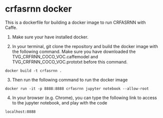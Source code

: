 # crfasrnn docker


This is a dockerfile for building a docker image to run CRFASRNN with Caffe.


1. Make sure your have installed docker.

2. In your terminal, git clone the repository and build the docker image with the following command. Make sure you have downloaded the TVG_CRFRNN_COCO_VOC.caffemodel and TVG_CRFRNN_COCO_VOC.prototxt before this command.
```
docker build -t crfasrnn .
```

3. Then run the following command to run the docker image

```
docker run -it -p 8888:8888 crfasrnn jupyter notebook --allow-root
```

4. In your browser (e.g. Chrome), you can type the following link to access to the jupyter notebook, and play with the code
```
localhost:8888
```
